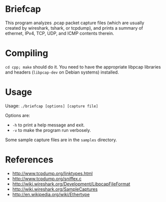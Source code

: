 # Briefcap

This program analyzes .pcap packet capture files (which are usually
created by wireshark, tshark, or tcpdump), and prints a summary of
ethernet, IPv4, TCP, UDP, and ICMP contents therein.

# Compiling

`cd cpp; make` should do it.  You need to have the appropriate libpcap
libraries and headers (`libpcap-dev` on Debian systems) installed.

# Usage

Usage: `./briefcap [options] [capture file]`

Options are:

  - `-h` to print a help message and exit.
  - `-v` to make the program run verbosely.

Some sample capture files are in the `samples` directory.

# References

  - http://www.tcpdump.org/linktypes.html
  - http://www.tcpdump.org/sniffex.c
  - http://wiki.wireshark.org/Development/LibpcapFileFormat
  - http://wiki.wireshark.org/SampleCaptures
  - http://en.wikipedia.org/wiki/Ethertype
